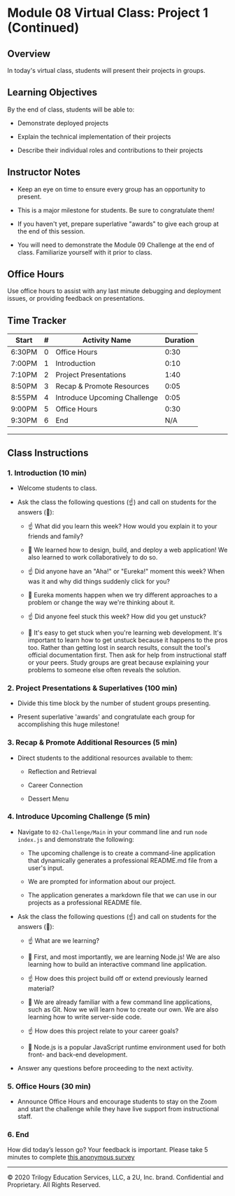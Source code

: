 # Module 08 Virtual Class: Project 1 (Continued)

## Overview 

In today's virtual class, students will present their projects in groups.


## Learning Objectives

By the end of class, students will be able to:

* Demonstrate deployed projects

* Explain the technical implementation of their projects

* Describe their individual roles and contributions to their projects


## Instructor Notes 

* Keep an eye on time to ensure every group has an opportunity to present. 

* This is a major milestone for students. Be sure to congratulate them!

* If you haven't yet, prepare superlative "awards" to give each group at the end of this session.

* You will need to demonstrate the Module 09 Challenge at the end of class. Familiarize yourself with it prior to class.


## Office Hours

Use office hours to assist with any last minute debugging and deployment issues, or providing feedback on presentations. 


## Time Tracker 
| Start  | #   | Activity Name                              | Duration |
| ------ | --- | ----------------------------               | -------- |
| 6:30PM | 0   | Office Hours                               | 0:30     |
| 7:00PM | 1   | Introduction                               | 0:10     |
| 7:10PM | 2   | Project Presentations                      | 1:40     |
| 8:50PM | 3   | Recap & Promote Resources                  | 0:05     |
| 8:55PM | 4   | Introduce Upcoming Challenge               | 0:05     |
| 9:00PM | 5   | Office Hours                               | 0:30     |
| 9:30PM | 6   | End                                        | N/A      |

---

## Class Instructions

### 1. Introduction (10 min)

* Welcome students to class.

* Ask the class the following questions (☝️) and call on students for the answers (🙋):

    * ☝️ What did you learn this week? How would you explain it to your friends and family?

    * 🙋 We learned how to design, build, and deploy a web application! We also learned to work collaboratively to do so.

    * ☝️ Did anyone have an "Aha!" or "Eureka!" moment this week? When was it and why did things suddenly click for you? 

    * 🙋 Eureka moments happen when we try different approaches to a problem or change the way we're thinking about it.

    * ☝️ Did anyone feel stuck this week? How did you get unstuck?

    * 🙋 It's easy to get stuck when you're learning web development. It's important to learn how to get unstuck because it happens to the pros too. Rather than getting lost in search results, consult the tool's official documentation first. Then ask for help from instructional staff or your peers. Study groups are great because explaining your problems to someone else often reveals the solution. 


### 2. Project Presentations & Superlatives (100 min)

* Divide this time block by the number of student groups presenting.

* Present superlative 'awards' and congratulate each group for accomplishing this huge milestone!

### 3. Recap & Promote Additional Resources (5 min)

* Direct students to the additional resources available to them:

    * Reflection and Retrieval

    * Career Connection

    * Dessert Menu

### 4. Introduce Upcoming Challenge (5 min)

* Navigate to `02-Challenge/Main` in your command line and run `node index.js` and demonstrate the following: 

    * The upcoming challenge is to create a command-line application that dynamically generates a professional README.md file from a user's input.

    * We are prompted for information about our project. 

    * The application generates a markdown file that we can use in our projects as a professional README file. 

* Ask the class the following questions (☝️) and call on students for the answers (🙋):

    * ☝️ What are we learning?

    * 🙋 First, and most importantly, we are learning Node.js! We are also learning how to build an interactive command line application.

    * ☝️ How does this project build off or extend previously learned material?

    * 🙋 We are already familiar with a few command line applications, such as Git. Now we will learn how to create our own. We are also learning how to write server-side code. 

    * ☝️ How does this project relate to your career goals?

    * 🙋 Node.js is a popular JavaScript runtime environment used for both front- and back-end development.

* Answer any questions before proceeding to the next activity.

### 5. Office Hours (30 min)

* Announce Office Hours and encourage students to stay on the Zoom and start the challenge while they have live support from instructional staff. 


### 6. End 

How did today’s lesson go? Your feedback is important. Please take 5 minutes to complete [this anonymous survey](https://forms.gle/3LozVjherGH83aG17)

---
© 2020 Trilogy Education Services, LLC, a 2U, Inc. brand.  Confidential and Proprietary.  All Rights Reserved.